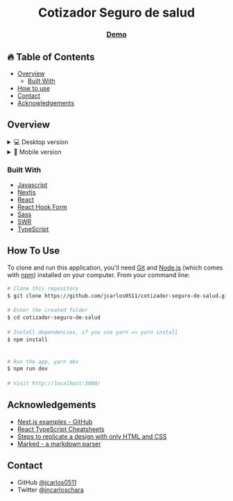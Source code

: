 <h1 align="center">Cotizador Seguro de salud</h1>

<div align="center">
  <h3>
    <a href="https://cotizador-seguro-salud-sigma.vercel.app" target="_blank" >
      Demo
    </a>
  </h3>
</div>

<!-- TABLE OF CONTENTS -->

## 🔥 Table of Contents

- [Overview](#overview)
  - [Built With](#built-with)
- [How to use](#how-to-use)
- [Contact](#contact)
- [Acknowledgements](#acknowledgements)

<!-- OVERVIEW -->

## Overview

<details>
  <summary>💻 Desktop version</summary>

![screenshot](public/desktop-version.png)
![screenshot](public/desktop-version2.png)

</details>

<details>
  <summary>📱 Mobile version</summary>

![screenshot](public/mobile-version.png)
![screenshot](public/mobile-version2.png)

</details>

### Built With

- [Javascript](https://developer.mozilla.org/es/docs/Web/JavaScript)
- [Nextjs](https://nextjs.org/)
- [React](https://reactjs.org/)
- [React Hook Form](https://www.react-hook-form.com/)
- [Sass](https://sass-lang.com/)
- [SWR](https://swr.vercel.app/)
- [TypeScript](https://www.typescriptlang.org/)

## How To Use

To clone and run this application, you'll need [Git](https://git-scm.com) and [Node.js](https://nodejs.org/en/download/) (which comes with [npm](http://npmjs.com)) installed on your computer. From your command line:

```bash
# Clone this repository
$ git clone https://github.com/jcarlos0511/cotizador-seguro-de-salud.git

# Enter the created folder
$ cd cotizador-seguro-de-salud

# Install dependencies, if you use yarn => yarn install
$ npm install


# Run the app, yarn dev
$ npm run dev

# Visit http://localhost:3000/
```

## Acknowledgements

- [Next.js examples - GitHub](https://github.com/vercel/next.js/tree/canary/examples)
- [React TypeScript Cheatsheets](https://react-typescript-cheatsheet.netlify.app/)
- [Steps to replicate a design with only HTML and CSS](https://devchallenges-blogs.web.app/how-to-replicate-design/)
- [Marked - a markdown parser](https://github.com/chjj/marked)

## Contact

- GitHub [@jcarlos0511](https://github.com/jcarlos0511)
- Twitter [@jncarloschara](https://twitter.com/jncarloschara)
